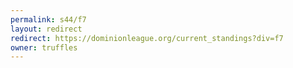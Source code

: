 ```yaml
---
permalink: s44/f7
layout: redirect
redirect: https://dominionleague.org/current_standings?div=f7
owner: truffles
---
```

